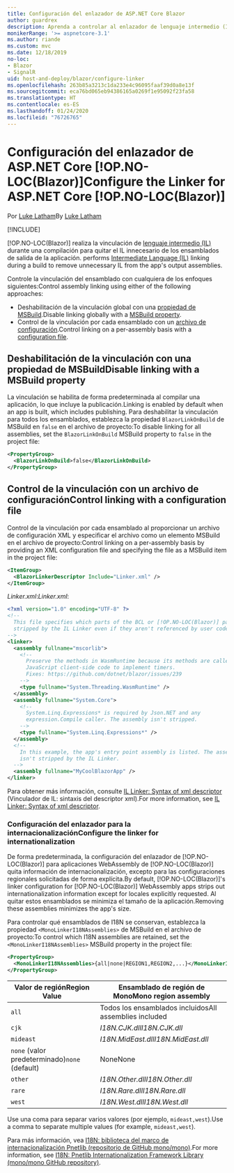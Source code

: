 ```yaml
---
title: Configuración del enlazador de ASP.NET Core Blazor
author: guardrex
description: Aprenda a controlar al enlazador de lenguaje intermedio (IL) al crear una aplicación Blazor.
monikerRange: '>= aspnetcore-3.1'
ms.author: riande
ms.custom: mvc
ms.date: 12/18/2019
no-loc:
- Blazor
- SignalR
uid: host-and-deploy/blazor/configure-linker
ms.openlocfilehash: 263b85a3213c1da233e4c96095faaf39d0a8e13f
ms.sourcegitcommit: eca76bd065eb94386165a0269f1e95092f23fa58
ms.translationtype: HT
ms.contentlocale: es-ES
ms.lasthandoff: 01/24/2020
ms.locfileid: "76726765"
---
```

# <a name="configure-the-linker-for-aspnet-core-opno-locblazor"></a><span data-ttu-id="5588b-103">Configuración del enlazador de ASP.NET Core [!OP.NO-LOC(Blazor)]</span><span class="sxs-lookup"><span data-stu-id="5588b-103">Configure the Linker for ASP.NET Core [!OP.NO-LOC(Blazor)]</span></span>

<span data-ttu-id="5588b-104">Por [Luke Latham](https://github.com/guardrex)</span><span class="sxs-lookup"><span data-stu-id="5588b-104">By [Luke Latham](https://github.com/guardrex)</span></span>

[!INCLUDE[](~/includes/blazorwasm-preview-notice.md)]

[!OP.NO-LOC(Blazor)]<span data-ttu-id="5588b-105"> realiza la vinculación de [lenguaje intermedio (IL)](/dotnet/standard/managed-code#intermediate-language--execution) durante una compilación para quitar el IL innecesario de los ensamblados de salida de la aplicación.</span><span class="sxs-lookup"><span data-stu-id="5588b-105"> performs [Intermediate Language (IL)](/dotnet/standard/managed-code#intermediate-language--execution) linking during a build to remove unnecessary IL from the app's output assemblies.</span></span>

<span data-ttu-id="5588b-106">Controle la vinculación del ensamblado con cualquiera de los enfoques siguientes:</span><span class="sxs-lookup"><span data-stu-id="5588b-106">Control assembly linking using either of the following approaches:</span></span>

* <span data-ttu-id="5588b-107">Deshabilitación de la vinculación global con una [propiedad de MSBuild](#disable-linking-with-a-msbuild-property).</span><span class="sxs-lookup"><span data-stu-id="5588b-107">Disable linking globally with a [MSBuild property](#disable-linking-with-a-msbuild-property).</span></span>
* <span data-ttu-id="5588b-108">Control de la vinculación por cada ensamblado con un [archivo de configuración](#control-linking-with-a-configuration-file).</span><span class="sxs-lookup"><span data-stu-id="5588b-108">Control linking on a per-assembly basis with a [configuration file](#control-linking-with-a-configuration-file).</span></span>

## <a name="disable-linking-with-a-msbuild-property"></a><span data-ttu-id="5588b-109">Deshabilitación de la vinculación con una propiedad de MSBuild</span><span class="sxs-lookup"><span data-stu-id="5588b-109">Disable linking with a MSBuild property</span></span>

<span data-ttu-id="5588b-110">La vinculación se habilita de forma predeterminada al compilar una aplicación, lo que incluye la publicación.</span><span class="sxs-lookup"><span data-stu-id="5588b-110">Linking is enabled by default when an app is built, which includes publishing.</span></span> <span data-ttu-id="5588b-111">Para deshabilitar la vinculación para todos los ensamblados, establezca la propiedad `BlazorLinkOnBuild` de MSBuild en `false` en el archivo de proyecto:</span><span class="sxs-lookup"><span data-stu-id="5588b-111">To disable linking for all assemblies, set the `BlazorLinkOnBuild` MSBuild property to `false` in the project file:</span></span>

```xml
<PropertyGroup>
  <BlazorLinkOnBuild>false</BlazorLinkOnBuild>
</PropertyGroup>
```

## <a name="control-linking-with-a-configuration-file"></a><span data-ttu-id="5588b-112">Control de la vinculación con un archivo de configuración</span><span class="sxs-lookup"><span data-stu-id="5588b-112">Control linking with a configuration file</span></span>

<span data-ttu-id="5588b-113">Control de la vinculación por cada ensamblado al proporcionar un archivo de configuración XML y especificar el archivo como un elemento MSBuild en el archivo de proyecto:</span><span class="sxs-lookup"><span data-stu-id="5588b-113">Control linking on a per-assembly basis by providing an XML configuration file and specifying the file as a MSBuild item in the project file:</span></span>

```xml
<ItemGroup>
  <BlazorLinkerDescriptor Include="Linker.xml" />
</ItemGroup>
```

<span data-ttu-id="5588b-114">*Linker.xml*:</span><span class="sxs-lookup"><span data-stu-id="5588b-114">*Linker.xml*:</span></span>

```xml
<?xml version="1.0" encoding="UTF-8" ?>
<!--
  This file specifies which parts of the BCL or [!OP.NO-LOC(Blazor)] packages must not be
  stripped by the IL Linker even if they aren't referenced by user code.
-->
<linker>
  <assembly fullname="mscorlib">
    <!--
      Preserve the methods in WasmRuntime because its methods are called by 
      JavaScript client-side code to implement timers.
      Fixes: https://github.com/dotnet/blazor/issues/239
    -->
    <type fullname="System.Threading.WasmRuntime" />
  </assembly>
  <assembly fullname="System.Core">
    <!--
      System.Linq.Expressions* is required by Json.NET and any 
      expression.Compile caller. The assembly isn't stripped.
    -->
    <type fullname="System.Linq.Expressions*" />
  </assembly>
  <!--
    In this example, the app's entry point assembly is listed. The assembly
    isn't stripped by the IL Linker.
  -->
  <assembly fullname="MyCoolBlazorApp" />
</linker>
```

<span data-ttu-id="5588b-115">Para obtener más información, consulte [IL Linker: Syntax of xml descriptor](https://github.com/mono/linker/blob/master/src/linker/README.md#syntax-of-xml-descriptor) (Vinculador de IL: sintaxis del descriptor xml).</span><span class="sxs-lookup"><span data-stu-id="5588b-115">For more information, see [IL Linker: Syntax of xml descriptor](https://github.com/mono/linker/blob/master/src/linker/README.md#syntax-of-xml-descriptor).</span></span>

### <a name="configure-the-linker-for-internationalization"></a><span data-ttu-id="5588b-116">Configuración del enlazador para la internacionalización</span><span class="sxs-lookup"><span data-stu-id="5588b-116">Configure the linker for internationalization</span></span>

<span data-ttu-id="5588b-117">De forma predeterminada, la configuración del enlazador de [!OP.NO-LOC(Blazor)] para aplicaciones WebAssembly de [!OP.NO-LOC(Blazor)] quita información de internacionalización, excepto para las configuraciones regionales solicitadas de forma explícita.</span><span class="sxs-lookup"><span data-stu-id="5588b-117">By default, [!OP.NO-LOC(Blazor)]'s linker configuration for [!OP.NO-LOC(Blazor)] WebAssembly apps strips out internationalization information except for locales explicitly requested.</span></span> <span data-ttu-id="5588b-118">Al quitar estos ensamblados se minimiza el tamaño de la aplicación.</span><span class="sxs-lookup"><span data-stu-id="5588b-118">Removing these assemblies minimizes the app's size.</span></span>

<span data-ttu-id="5588b-119">Para controlar qué ensamblados de I18N se conservan, establezca la propiedad `<MonoLinkerI18NAssemblies>` de MSBuild en el archivo de proyecto:</span><span class="sxs-lookup"><span data-stu-id="5588b-119">To control which I18N assemblies are retained, set the `<MonoLinkerI18NAssemblies>` MSBuild property in the project file:</span></span>

```xml
<PropertyGroup>
  <MonoLinkerI18NAssemblies>{all|none|REGION1,REGION2,...}</MonoLinkerI18NAssemblies>
</PropertyGroup>
```

| <span data-ttu-id="5588b-120">Valor de región</span><span class="sxs-lookup"><span data-stu-id="5588b-120">Region Value</span></span>     | <span data-ttu-id="5588b-121">Ensamblado de región de Mono</span><span class="sxs-lookup"><span data-stu-id="5588b-121">Mono region assembly</span></span>    |
| ---------------- | ----------------------- |
| `all`            | <span data-ttu-id="5588b-122">Todos los ensamblados incluidos</span><span class="sxs-lookup"><span data-stu-id="5588b-122">All assemblies included</span></span> |
| `cjk`            | <span data-ttu-id="5588b-123">*I18N.CJK.dll*</span><span class="sxs-lookup"><span data-stu-id="5588b-123">*I18N.CJK.dll*</span></span>          |
| `mideast`        | <span data-ttu-id="5588b-124">*I18N.MidEast.dll*</span><span class="sxs-lookup"><span data-stu-id="5588b-124">*I18N.MidEast.dll*</span></span>      |
| <span data-ttu-id="5588b-125">`none` (valor predeterminado)</span><span class="sxs-lookup"><span data-stu-id="5588b-125">`none` (default)</span></span> | <span data-ttu-id="5588b-126">None</span><span class="sxs-lookup"><span data-stu-id="5588b-126">None</span></span>                    |
| `other`          | <span data-ttu-id="5588b-127">*I18N.Other.dll*</span><span class="sxs-lookup"><span data-stu-id="5588b-127">*I18N.Other.dll*</span></span>        |
| `rare`           | <span data-ttu-id="5588b-128">*I18N.Rare.dll*</span><span class="sxs-lookup"><span data-stu-id="5588b-128">*I18N.Rare.dll*</span></span>         |
| `west`           | <span data-ttu-id="5588b-129">*I18N.West.dll*</span><span class="sxs-lookup"><span data-stu-id="5588b-129">*I18N.West.dll*</span></span>         |

<span data-ttu-id="5588b-130">Use una coma para separar varios valores (por ejemplo, `mideast,west`).</span><span class="sxs-lookup"><span data-stu-id="5588b-130">Use a comma to separate multiple values (for example, `mideast,west`).</span></span>

<span data-ttu-id="5588b-131">Para más información, vea [I18N: biblioteca del marco de internacionalización Pnetlib (repositorio de GitHub mono/mono)](https://github.com/mono/mono/tree/master/mcs/class/I18N).</span><span class="sxs-lookup"><span data-stu-id="5588b-131">For more information, see [I18N: Pnetlib Internationalization Framework Library (mono/mono GitHub repository)](https://github.com/mono/mono/tree/master/mcs/class/I18N).</span></span>
